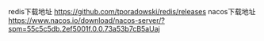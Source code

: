 redis下载地址 https://github.com/tporadowski/redis/releases
nacos下载地址 https://www.nacos.io/download/nacos-server/?spm=55c5c5db.2ef5001f.0.0.73a53b7cB5aUaj
